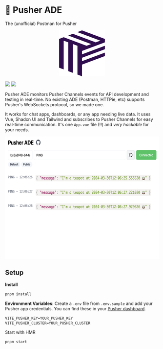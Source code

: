 # 📲 Pusher ADE

The (unofficial) Postman for Pusher

<p align="center">
<img src="public/pusher.svg" width="150" height="150" alt="Pusher ADE Logo">
</p>

<a href='https://github.com/photomz/pusher-ade'><img src='https://img.shields.io/github/stars/photomz/pusher-ade?style=social'></a>
<a href='https://pusher.com/docs'><img src='https://img.shields.io/badge/Pusher-Docs-blue'></a>

Pusher ADE monitors Pusher Channels events for API development and testing in real-time. No existing ADE (Postman, HTTPie, etc) supports Pusher's WebSockets protocol, so we made one.

It works for chat apps, dashboards, or any app needing live data. It uses Vue, Shadcn UI and Tailwind and subscribes to Pusher Channels for easy real-time communication. It's one `App.vue` file (!!) and _very hackable_ for your needs.

<p align="center">
<img src="public/screenshot.png" height="400" alt="Pusher ADE Screenshot">
</p>

## Setup

**Install**

```bash
pnpm install
```

**Environment Variables**: Create a `.env` file from `.env.sample` and add your Pusher app credentials. You can find these in your [Pusher dashboard](https://dashboard.pusher.com/apps/).

```
VITE_PUSHER_KEY=YOUR_PUSHER_KEY
VITE_PUSHER_CLUSTER=YOUR_PUSHER_CLUSTER
```

Start with HMR

```bash
pnpm start
```
